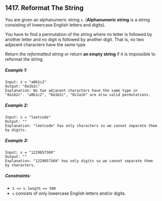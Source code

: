 ## 1417. Reformat The String

You are given an alphanumeric string ```s```. (**Alphanumeric string** is a string consisting of lowercase English letters and digits).

You have to find a permutation of the string where no letter is followed by another letter and no digit is followed by another digit. That is, no two adjacent characters have the same type.

Return *the reformatted string* or return **an empty string** if it is impossible to reformat the string.

##### Example 1:
```
Input: s = "a0b1c2"
Output: "0a1b2c"
Explanation: No two adjacent characters have the same type in "0a1b2c". "a0b1c2", "0a1b2c", "0c2a1b" are also valid permutations.
```
##### Example 2:
```
Input: s = "leetcode"
Output: ""
Explanation: "leetcode" has only characters so we cannot separate them by digits.
```
##### Example 3:
```
Input: s = "1229857369"
Output: ""
Explanation: "1229857369" has only digits so we cannot separate them by characters.
```

##### Constraints:

* ```1 <= s.length <= 500```
* ```s``` consists of only lowercase English letters and/or digits.